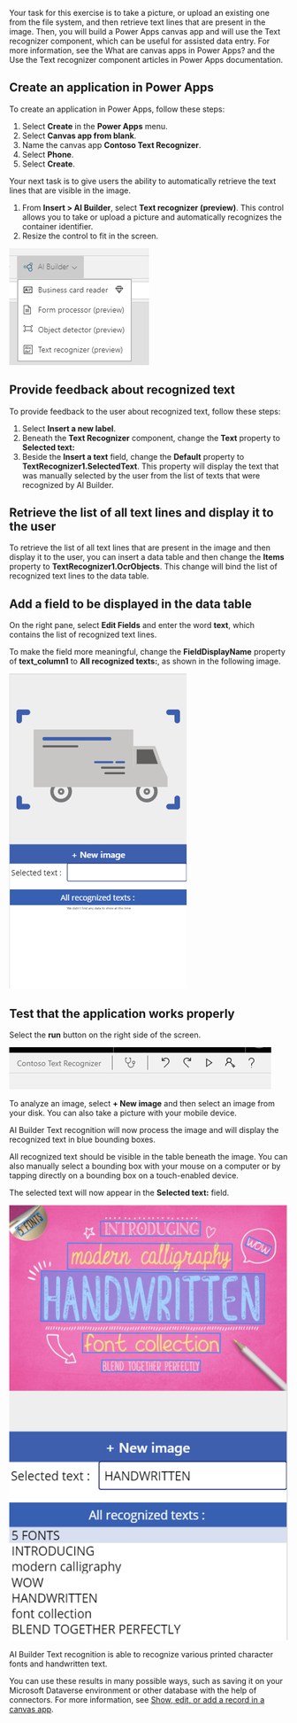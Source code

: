 Your task for this exercise is to take a picture, or upload an existing one from the file system, and then retrieve text lines that are present in the image. Then, you will build a Power Apps canvas app and will use the Text recognizer component, which can be useful for assisted data entry. For more information, see the What are canvas apps in Power Apps? and the Use the Text recognizer component articles in Power Apps documentation.

## Create an application in Power Apps
To create an application in Power Apps, follow these steps:

1. Select **Create** in the **Power Apps** menu. 
2. Select **Canvas app from blank**. 
3. Name the canvas app **Contoso Text Recognizer**.
4. Select **Phone**. 
5. Select **Create**.

Your next task is to give users the ability to automatically retrieve the text lines that are visible in the image. 

1. From **Insert > AI Builder**, select **Text recognizer (preview)**. This control allows you to take or upload a picture and automatically recognizes the container identifier. 
2. Resize the control to fit in the screen.

![Text recognizer control](../media/image9.png)

## Provide feedback about recognized text
To provide feedback to the user about recognized text, follow these steps:

1. Select **Insert a new label**.
2. Beneath the **Text Recognizer** component, change the **Text** property to **Selected text:** 
3. Beside the **Insert a text** field, change the **Default** property to **TextRecognizer1.SelectedText**. This property will display the text that was manually selected by the user from the list of texts that were recognized by AI Builder.

## Retrieve the list of all text lines and display it to the user

To retrieve the list of all text lines that are present in the image and then display it to the user, you can insert a data table and then change the **Items** property to **TextRecognizer1.OcrObjects**. This change will bind the list of recognized text lines to the data table.

## Add a field to be displayed in the data table

On the right pane, select **Edit Fields** and enter the word **text**, which contains the list of recognized text lines.

To make the field more meaningful, change the **FieldDisplayName** property of **text\_column1** to **All recognized texts:**, as shown in the following image.

![Text recognizer control](../media/image10.png)

## Test that the application works properly

Select the **run** button on the right side of the screen.

![Select the Run button](../media/image11.png)

To analyze an image, select **+ New image** and then select an image from your disk. You can also take a picture with your mobile device.

AI Builder Text recognition will now process the image and will display the recognized text in blue bounding boxes.

All recognized text should be visible in the table beneath the image. You can also manually select a bounding box with your mouse on a computer or by tapping directly on a bounding box on a touch-enabled device.

The selected text will now appear in the **Selected text:** field.

![Select the Run button](../media/image12.png)

AI Builder Text recognition is able to recognize various printed character fonts and handwritten text.

You can use these results in many possible ways, such as saving it on your Microsoft Dataverse environment or other database with the help of connectors. For more information, see [Show, edit, or add a record in a canvas app](https://docs.microsoft.com/powerapps/maker/canvas-apps/add-form).
